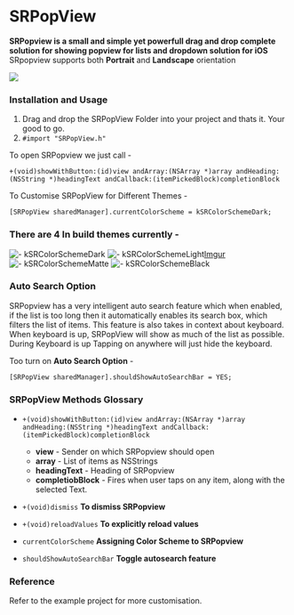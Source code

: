 # SRPopView



**SRPopview is a small and simple yet powerfull drag and drop complete solution for showing popview for lists and dropdown solution for iOS**
SRpopview supports both **Portrait** and **Landscape** orientation

![](http://i.imgur.com/a/eX9z2)


### Installation and Usage 

1. Drag and drop the SRPopView Folder into your project and thats it. Your good to go.
2. `#import "SRPopView.h"`

To open SRPopview we just call -

`+(void)showWithButton:(id)view andArray:(NSArray *)array andHeading:(NSString *)headingText andCallback:(itemPickedBlock)completionBlock` 

To Customise SRPopView for Different Themes - 

 `[SRPopView sharedManager].currentColorScheme = kSRColorSchemeDark;`
 
### There are 4 In build themes currently - 

  ![- `kSRColorSchemeDark`](http://i.imgur.com/pHJJLZ4)
  ![- `kSRColorSchemeLight`](http://i.imgur.com/3COxoRu.png)[Imgur](http://i.imgur.com/3COxoRu.png)
  ![- `kSRColorSchemeMatte`](http://i.imgur.com/nGDOwCB.png)
  ![- `kSRColorSchemeBlack`](http://i.imgur.com/kxmhwHq)

 

### Auto Search Option

SRPopview has a very intelligent auto search feature which when enabled, if the list is too long then it automatically enables its search box, which filters the list of items.
This feature is also takes in context about keyboard. 
When keyboard is up, SRPopView will show as much of the list as possible.
During Keyboard is up Tapping on anywhere will just hide the keyboard.

Too turn on **Auto Search Option** - 

  `[SRPopView sharedManager].shouldShowAutoSearchBar = YES;`


### SRPopView Methods Glossary 

  * `+(void)showWithButton:(id)view andArray:(NSArray *)array andHeading:(NSString *)headingText andCallback:(itemPickedBlock)completionBlock`

    - **view** - Sender on which SRPopview should open
    - **array** - List of items as NSStrings
    - **headingText** - Heading of SRPopview
    - **completiobBlock** - Fires when user taps on any item, along with the selected Text.

  * `+(void)dismiss`
    **To dismiss SRPopview**

  * `+(void)reloadValues`
    **To explicitly reload values**

  * `currentColorScheme` 
     **Assigning Color Scheme to SRPopview**
 
  * `shouldShowAutoSearchBar` 
    **Toggle autosearch feature** 


### Reference 
Refer to the example project for more customisation.

